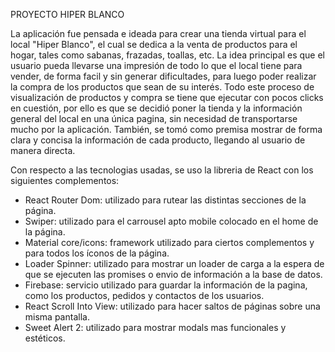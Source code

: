 PROYECTO HIPER BLANCO

La aplicación fue pensada e ideada para crear una tienda virtual para el local "Hiper Blanco", el cual se dedica a la venta de productos para el hogar, tales como sabanas, frazadas, toallas, etc. 
La idea principal es que el usuario pueda llevarse una impresión de todo lo que el local tiene para vender, de forma facil y sin generar dificultades, para luego poder realizar la compra de los productos que sean de su interés. 
Todo este proceso de visualización de productos y compra se tiene que ejecutar con pocos clicks en cuestión, por ello es que se decidió poner la tienda y la información general del local en una única pagina, sin necesidad de transportarse mucho por la aplicación. También, se tomó como premisa mostrar de forma clara y concisa la información de cada producto, llegando al usuario de manera directa.

Con respecto a las tecnologias usadas, se uso la libreria de React con los siguientes complementos:
- React Router Dom: utilizado para rutear las distintas secciones de la página.
- Swiper: utilizado para el carrousel apto mobile colocado en el home de la página.
- Material core/icons: framework utilizado para ciertos complementos y para todos los íconos de la página.
- Loader Spinner: utilizado para mostrar un loader de carga a la espera de que se ejecuten las promises o envio de información a la base de datos.
- Firebase: servicio utilizado para guardar la información de la pagina, como los productos, pedidos y contactos de los usuarios.
- React Scroll Into View: utilizado para hacer saltos de páginas sobre una misma pantalla.
- Sweet Alert 2: utilizado para mostrar modals mas funcionales y estéticos.

